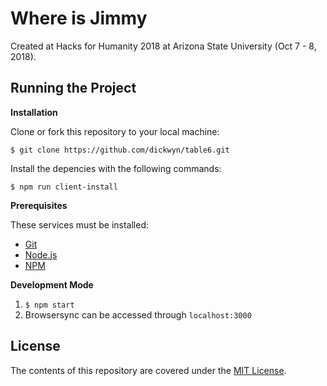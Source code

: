 # Where is Jimmy
Created at Hacks for Humanity 2018 at Arizona State University (Oct 7 - 8, 2018).

## Running the Project 

**Installation**

Clone or fork this repository to your local machine:
```
$ git clone https://github.com/dickwyn/table6.git
```
Install the depencies with the following commands:
```
$ npm run client-install
```

**Prerequisites**

These services must be installed:
- [Git](https://git-scm.com/downloads)
- [Node.js](https://nodejs.org/en/download/)
- [NPM](https://www.npmjs.com/get-npm)

**Development Mode**

1. `$ npm start`
2. Browsersync can be accessed through `localhost:3000`

## License

The contents of this repository are covered under the [MIT License](https://github.com/dickwyn/table6/blob/master/LICENSE).
